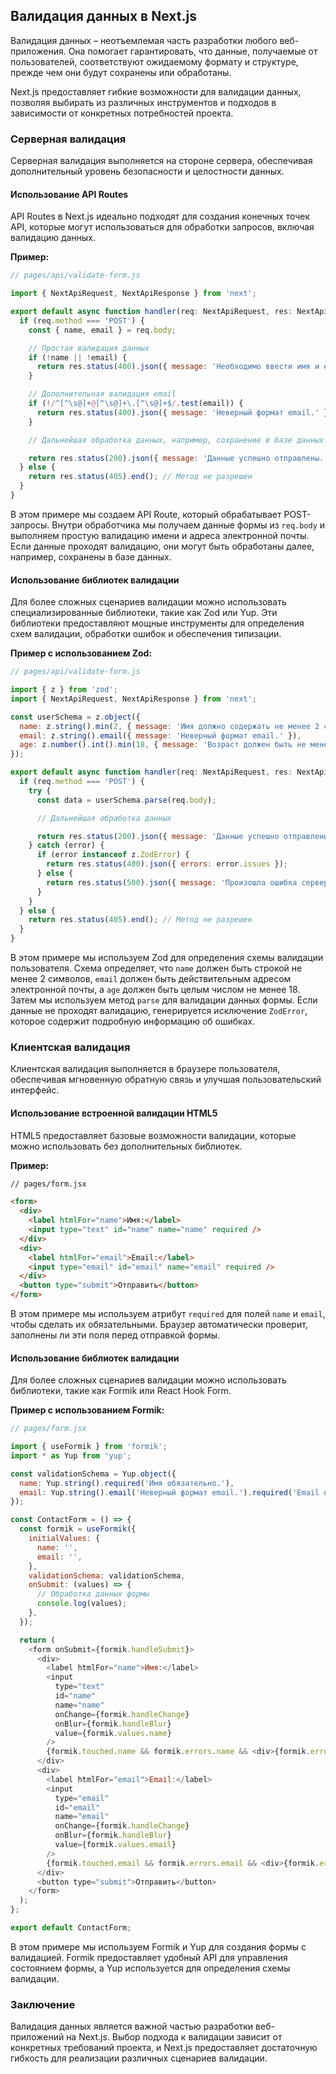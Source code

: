 ## Валидация данных в Next.js

Валидация данных – неотъемлемая часть разработки любого веб-приложения. Она помогает гарантировать, что данные, получаемые от пользователей, соответствуют ожидаемому формату и структуре, прежде чем они будут сохранены или обработаны. 

Next.js предоставляет гибкие возможности для валидации данных, позволяя выбирать из различных инструментов и подходов в зависимости от конкретных потребностей проекта. 

### Серверная валидация

Серверная валидация выполняется на стороне сервера, обеспечивая дополнительный уровень безопасности и целостности данных. 

#### Использование API Routes

API Routes в Next.js идеально подходят для создания конечных точек API, которые могут использоваться для обработки запросов, включая валидацию данных.

**Пример:**

```javascript
// pages/api/validate-form.js

import { NextApiRequest, NextApiResponse } from 'next';

export default async function handler(req: NextApiRequest, res: NextApiResponse) {
  if (req.method === 'POST') {
    const { name, email } = req.body;

    // Простая валидация данных
    if (!name || !email) {
      return res.status(400).json({ message: 'Необходимо ввести имя и email.' });
    }

    // Дополнительная валидация email
    if (!/^[^\s@]+@[^\s@]+\.[^\s@]+$/.test(email)) {
      return res.status(400).json({ message: 'Неверный формат email.' });
    }

    // Дальнейшая обработка данных, например, сохранение в базе данных

    return res.status(200).json({ message: 'Данные успешно отправлены.' });
  } else {
    return res.status(405).end(); // Метод не разрешен
  }
}
```

В этом примере мы создаем API Route, который обрабатывает POST-запросы. Внутри обработчика мы получаем данные формы из `req.body` и выполняем простую валидацию имени и адреса электронной почты. Если данные проходят валидацию, они могут быть обработаны далее, например, сохранены в базе данных.

#### Использование библиотек валидации

Для более сложных сценариев валидации можно использовать специализированные библиотеки, такие как Zod или Yup. Эти библиотеки предоставляют мощные инструменты для определения схем валидации, обработки ошибок и обеспечения типизации.

**Пример с использованием Zod:**

```javascript
// pages/api/validate-form.js

import { z } from 'zod';
import { NextApiRequest, NextApiResponse } from 'next';

const userSchema = z.object({
  name: z.string().min(2, { message: 'Имя должно содержать не менее 2 символов.' }),
  email: z.string().email({ message: 'Неверный формат email.' }),
  age: z.number().int().min(18, { message: 'Возраст должен быть не менее 18 лет.' }),
});

export default async function handler(req: NextApiRequest, res: NextApiResponse) {
  if (req.method === 'POST') {
    try {
      const data = userSchema.parse(req.body);

      // Дальнейшая обработка данных

      return res.status(200).json({ message: 'Данные успешно отправлены.' });
    } catch (error) {
      if (error instanceof z.ZodError) {
        return res.status(400).json({ errors: error.issues });
      } else {
        return res.status(500).json({ message: 'Произошла ошибка сервера.' });
      }
    }
  } else {
    return res.status(405).end(); // Метод не разрешен
  }
}
```

В этом примере мы используем Zod для определения схемы валидации пользователя. Схема определяет, что `name` должен быть строкой не менее 2 символов, `email` должен быть действительным адресом электронной почты, а `age` должен быть целым числом не менее 18. Затем мы используем метод `parse` для валидации данных формы. Если данные не проходят валидацию, генерируется исключение `ZodError`, которое содержит подробную информацию об ошибках.

### Клиентская валидация

Клиентская валидация выполняется в браузере пользователя, обеспечивая мгновенную обратную связь и улучшая пользовательский интерфейс. 

#### Использование встроенной валидации HTML5

HTML5 предоставляет базовые возможности валидации, которые можно использовать без дополнительных библиотек.

**Пример:**

```html
// pages/form.jsx

<form>
  <div>
    <label htmlFor="name">Имя:</label>
    <input type="text" id="name" name="name" required />
  </div>
  <div>
    <label htmlFor="email">Email:</label>
    <input type="email" id="email" name="email" required />
  </div>
  <button type="submit">Отправить</button>
</form>
```

В этом примере мы используем атрибут `required` для полей `name` и `email`, чтобы сделать их обязательными. Браузер автоматически проверит, заполнены ли эти поля перед отправкой формы.

#### Использование библиотек валидации

Для более сложных сценариев валидации можно использовать библиотеки, такие как Formik или React Hook Form. 

**Пример с использованием Formik:**

```javascript
// pages/form.jsx

import { useFormik } from 'formik';
import * as Yup from 'yup';

const validationSchema = Yup.object({
  name: Yup.string().required('Имя обязательно.'),
  email: Yup.string().email('Неверный формат email.').required('Email обязателен.'),
});

const ContactForm = () => {
  const formik = useFormik({
    initialValues: {
      name: '',
      email: '',
    },
    validationSchema: validationSchema,
    onSubmit: (values) => {
      // Обработка данных формы
      console.log(values);
    },
  });

  return (
    <form onSubmit={formik.handleSubmit}>
      <div>
        <label htmlFor="name">Имя:</label>
        <input
          type="text"
          id="name"
          name="name"
          onChange={formik.handleChange}
          onBlur={formik.handleBlur}
          value={formik.values.name}
        />
        {formik.touched.name && formik.errors.name && <div>{formik.errors.name}</div>}
      </div>
      <div>
        <label htmlFor="email">Email:</label>
        <input
          type="email"
          id="email"
          name="email"
          onChange={formik.handleChange}
          onBlur={formik.handleBlur}
          value={formik.values.email}
        />
        {formik.touched.email && formik.errors.email && <div>{formik.errors.email}</div>}
      </div>
      <button type="submit">Отправить</button>
    </form>
  );
};

export default ContactForm;
```

В этом примере мы используем Formik и Yup для создания формы с валидацией. Formik предоставляет удобный API для управления состоянием формы, а Yup используется для определения схемы валидации.

### Заключение

Валидация данных является важной частью разработки веб-приложений на Next.js. Выбор подхода к валидации зависит от конкретных требований проекта, и Next.js предоставляет достаточную гибкость для реализации различных сценариев валидации. 
